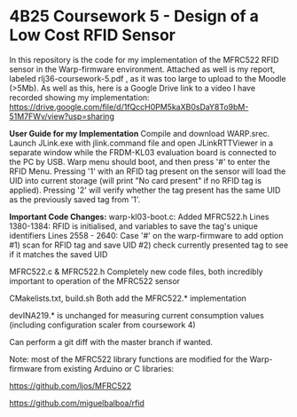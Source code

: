 # 4B25 Coursework 5 - Design of a Low Cost RFID Sensor
In this repository is the code for my implementation of the MFRC522 RFID sensor in the Warp-firmware environment. Attached as well is my report, labeled rlj36-coursework-5.pdf , as it was too large to upload to the Moodle (>5Mb). As well as this, here is a Google Drive link to a video I have recorded showing my implementation: https://drive.google.com/file/d/1fQccH0PM5kaXB0sDaY8To9bM-51M7FWv/view?usp=sharing

**User Guide for my Implementation**
Compile and download WARP.srec. Launch JLink.exe with jlink.command file and open JLinkRTTViewer in a separate window while the FRDM-KL03 evaluation board is connected to the PC by USB. Warp menu should boot, and then press '#' to enter the RFID Menu. Pressing '1' with an RFID tag present on the sensor will load the UID into current storage (will print "No card present" if no RFID tag is applied). Pressing '2' will verify whether the tag present has the same UID as the previously saved tag from '1'.

**Important Code Changes:**
warp-kl03-boot.c:
Added MFRC522.h
Lines 1380-1384: RFID is initialised, and variables to save the tag's unique identifiers
Lines 2558 - 2640: Case '#' on the warp-firmware to add option #1) scan for RFID tag and save UID #2) check currently presented tag to see if it matches the saved UID

MFRC522.c & MFRC522.h
Completely new code files, both incredibly important to operation of the MFRC522 sensor

CMakelists.txt, build.sh
Both add the MFRC522.* implementation

devINA219.* is unchanged for measuring current consumption values (including configuration scaler from coursework 4)

Can perform a git diff with the master branch if wanted.



Note: most of the MFRC522 library functions are modified for the Warp-firmware from existing Arduino or C libraries: 

https://github.com/ljos/MFRC522

https://github.com/miguelbalboa/rfid
